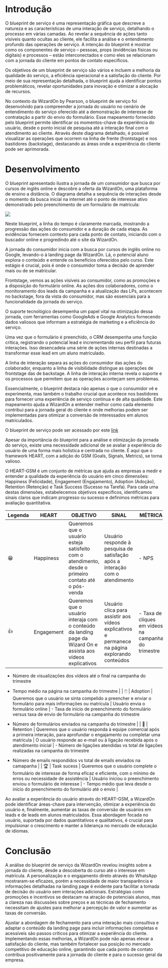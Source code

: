 # Introdução

O blueprint de serviço é uma representação gráfica que descreve a natureza e as características de uma interação de serviço, detalhando o processo em várias camadas. Ao revelar a sequência de ações tanto visíveis quanto ocultas ao cliente, ele facilita a análise e o entendimento profundo das operações de serviço. A intenção do blueprint é mostrar como os componentes de serviço – pessoas, props (evidências físicas ou digitais) e processos – estão interconectados e como eles se relacionam com a jornada do cliente em pontos de contato específicos.

Os objetivos de um blueprint de serviço são vários e incluem a melhoria da qualidade do serviço, a eficiência operacional e a satisfação do cliente. Por meio de sua representação detalhada, o blueprint ajuda a identificar pontos problemáticos, revelar oportunidades para inovação e otimizar a alocação de recursos.

No contexto da WizardOn by Pearson, o blueprint de serviço foi desenvolvido para compreender a jornada do usuário no cenário de entendimento do serviço oferecido até a demonstração de interesse de contratação a partir do envio do formulário. Esse mapeamento fornecido pelo blueprint permite identificar os momentos-chave da experiência do usuário, desde o ponto inicial de pesquisa até a interação final com o atendimento ao cliente. Através deste diagrama detalhado, é possível visualizar as operações que ocorrem na linha de frente (frontstage) e nos bastidores (backstage), destacando as áreas onde a experiência do cliente pode ser aprimorada.

# Desenvolvimento

O blueprint apresentado ilustra a jornada de um consumidor que busca por cursos de inglês online e descobre a oferta da WizardOn, uma plataforma de ensino a distância. O diagrama detalha a sequência de interações desde o momento da busca inicial na internet até o ponto de interesse ativo demonstrado pelo preenchimento de um formulário de matrícula:

<img src="https://github.com/Inteli-College/2024-1B-T04-SI10-G05/blob/main/assets/blueprint.png"/>

Neste blueprint, a linha do tempo é claramente marcada, mostrando a progressão das ações do consumidor e a duração de cada etapa. As evidências fornecem contexto para cada ponto de contato, iniciando com o buscador online e progredindo até o site da WizardOn.

A jornada do consumidor inicia com a busca por cursos de inglês online no Google, levando-o à landing page da WizardOn. Lá, o potencial aluno explora o conteúdo e entende os benefícios oferecidos pelo curso. Este estágio é crucial, pois é onde o consumidor toma a decisão de aprender mais ou de se matricular.

Frontstage, vemos as ações visíveis ao consumidor, como as promoções e a disposição do formulário online. As ações dos colaboradores, como o monitoramento dos leads da campanha e a atualização das LPs, acontecem no backstage, fora da vista do consumidor, mas são essenciais para a funcionalidade da jornada do serviço.

O suporte tecnológico desempenha um papel vital na otimização dessa jornada, com ferramentas como GoogleAds e Google Analytics fornecendo dados valiosos que informam a estratégia de marketing e a eficiência do serviço.

Uma vez que o formulário é preenchido, o CRM desempenha uma função crítica, registrando o potencial lead e incrementando seu perfil para futuras interações. Isso desencadeia uma série de ações internas destinadas a transformar esse lead em um aluno matriculado.

A linha de interação separa as ações do consumidor das ações do colaborador, enquanto a linha de visibilidade distingue as operações de frontstage das de backstage. A linha de interação interna revela o suporte e os processos que permitem que as operações aconteçam sem problemas.

Essencialmente, o blueprint destaca não apenas o que o consumidor vê e experimenta, mas também o trabalho crucial que acontece nos bastidores para fornecer uma experiência de serviço contínua e de alta qualidade. Este mapeamento ajuda a WizardOn a entender melhor como cada elemento contribui para a jornada geral do cliente e onde melhorias podem ser implementadas para otimizar a conversão de interessados em alunos matriculados.

O blueprint de serviço pode ser acessado por este [link](https://miro.com/app/board/uXjVKRV4fRk=/?share_link_id=875125510931)

Apesar da importância do blueprint para a análise e otimização da jornada do serviço, existe uma necessidade adicional de se avaliar a experiência do usuário de uma forma mais holística e centrada no cliente. É aqui que o framework HEART, com a adição do GSM (Goals, Signals, Metrics), se torna valioso.

O HEART-GSM é um conjunto de métricas que ajuda as empresas a medir e entender a qualidade da experiência do usuário em cinco dimensões: Happiness (Felicidade), Engagement (Engajamento), Adoption (Adoção), Retention (Retenção) e Task Success (Sucesso na Tarefa). Para cada uma destas dimensões, estabelecemos objetivos específicos, identificamos sinais claros que indicam progresso ou sucesso e definimos métricas para avaliação quantitativa.

| Legenda | HEART | OBJETIVO | SINAL | MÉTRICA |
| --- | --- | --- | --- | --- |
| 😁 | Happiness | Queremos que o usuário esteja satisfeito com o atendimento, desde o primeiro contato até o pós-venda | Usuário responde à pesquisa de satisfação após a interação com o atendimento | - NPS |
| 👍 | Engagement | Queremos que o usuário interaja com o conteúdo da landing page da Wizard On e assista aos vídeos explicativos | Usuário clica para assistir aos vídeos explicativos e permanece na página explorando conteúdos | - Taxa de cliques em vídeos na campanha do trimestre

- Número de visualizações dos vídeos até o final na campanha do trimestre

- Tempo médio na página na campanha do trimestre |
| 🖱️ | Adoption | Queremos que o usuário se sinta compelido a preencher e enviar o formulário para mais informações ou matrícula | Usuário envia o formulário online | - Taxa de início de preenchimento do formulário versus taxa de envio de formulário na campanha do trimestre

- Número de formulários enviados na campanha do trimestre |
| 🧲 | Retention | Queremos que o usuário responda à equipe comercial após a primeira interação, para aprofundar o engajamento ou completar uma matrícula | O usuário responde ao e-mail ou à ligação recebida após o atendimento inicial | - Número de ligações atendidas vs total de ligações realizadas na campanha do trimestre

- Número de emails respondidos vs total de emails enviados na camapanha |
| 🏆 | Task sucess | Queremos que o usuário complete o formulário de interesse de forma eficaz e eficiente, com o mínimo de erros ou necessidade de assistência | Usuário iniciou o preenchimento enviou o formulário de interesse | - Tempo médio que leva desde o início do preenchimento do formulário até o envio |

Ao avaliar a experiência do usuário através do HEART-GSM, a WizardOn pode identificar áreas-chave para intervenção, otimizar a experiência do usuário e, finalmente, aumentar as taxas de conversão de usuários em leads e de leads em alunos matriculados. Essa abordagem focada no usuário, suportada por dados quantitativos e qualitativos, é crucial para impulsionar o crescimento e manter a liderança no mercado de educação de idiomas.

# Conclusão

A análise do blueprint de serviço da WizardOn revelou insights sobre a jornada do cliente, desde a descoberta do curso até o interesse em matrícula. A personalização e o engajamento direto através do WhatsApp mostraram-se eficazes, porém a necessidade de maior transparência e informações detalhadas na landing page é evidente para facilitar a tomada de decisão do usuário sem interações adicionais. Estratégias como promoções e incentivos se destacam na atração de potenciais alunos, mas a clareza nas discussões sobre preços e as técnicas de fechamento necessitam de ajustes para melhorar a percepção de valor e aumentar as taxas de conversão.

Ajustar a abordagem de fechamento para uma interação mais consultiva e adaptar o conteúdo da landing page para incluir informações completas e acessíveis são passos críticos para otimizar a experiência do cliente. Implementando essas melhorias, a WizardOn pode não apenas elevar a satisfação do cliente, mas também fortalecer sua posição no mercado competitivo de educação online, garantindo que cada ponto de contato contribua positivamente para a jornada do cliente e para o sucesso geral da empresa.
